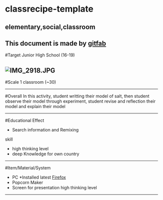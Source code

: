 # classrecipe-template
## elementary,social,classroom
This document is made by [gitfab](http://gitfab.org)
---
#Target
Junior High School (16-19)


![IMG_2918.JPG](http://www.brain-feed.com/wp-content/uploads/2013/03/anak-sma.jpg)
---
#Scale
1 classroom (~30)

---
#Overall
In this activity, student writting their model of salt, then student observe their model through experiment, student revise and reflection their model and explain their model


---
#Educational Effect
* Search information and Remixing

skill

* high thinking level
* deep Knowledge for own country

---
#Item/Material/System
* PC *Installed latest [Firefox](http://www.mozilla.org/en-US/firefox/)
* Popcorn Maker
* Screen for presentation
high thinking level
---
